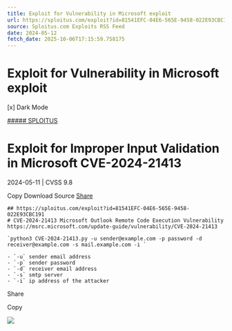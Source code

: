 ```yaml
---
title: Exploit for Vulnerability in Microsoft exploit
url: https://sploitus.com/exploit?id=81541EFC-04E6-565E-9458-022E93CBC191&utm_source=rss&utm_medium=rss
source: Sploitus.com Exploits RSS Feed
date: 2024-05-12
fetch_date: 2025-10-06T17:15:59.758175
---
```


# Exploit for Vulnerability in Microsoft exploit

[x]
Dark Mode

[##### SPLOITUS](/)

# Exploit for Improper Input Validation in Microsoft CVE-2024-21413

2024-05-11 | CVSS 9.8

Copy
Download
Source
[Share](#share-url)

```
## https://sploitus.com/exploit?id=81541EFC-04E6-565E-9458-022E93CBC191
# CVE-2024-21413 Microsoft Outlook Remote Code Execution Vulnerability
https://msrc.microsoft.com/update-guide/vulnerability/CVE-2024-21413

`python3 CVE-2024-21413.py -u sender@example.com -p password -d receiver@example.com -s mail.example.com -i `

- `-u` sender email address
- `-p` sender password
- `-d` receiver email address
- `-s` smtp server
- `-i` ip address of the attacker
```

Share

Copy

![](https://mc.yandex.ru/watch/54912310)